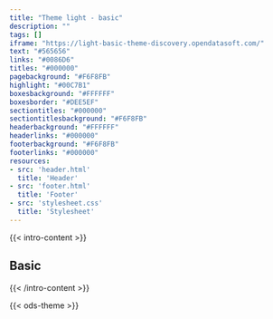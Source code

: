 ```yaml
---
title: "Theme light - basic"
description: ""
tags: []
iframe: "https://light-basic-theme-discovery.opendatasoft.com/"
text: "#565656"
links: "#0086D6"
titles: "#000000"
pagebackground: "#F6F8FB"
highlight: "#00C7B1"
boxesbackground: "#FFFFFF"
boxesborder: "#DEE5EF"
sectiontitles: "#000000"
sectiontitlesbackground: "#F6F8FB"
headerbackground: "#FFFFFF"
headerlinks: "#000000"
footerbackground: "#F6F8FB"
footerlinks: "#000000"
resources:
- src: 'header.html'
  title: 'Header'
- src: 'footer.html'
  title: 'Footer'
- src: 'stylesheet.css'
  title: 'Stylesheet'
---
```


{{< intro-content >}}
## Basic
{{< /intro-content >}}

{{< ods-theme >}}


